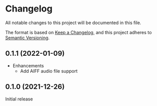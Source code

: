 # Changelog

All notable changes to this project will be documented in this file.

The format is based on [Keep a Changelog](https://keepachangelog.com/en/1.0.0/),
and this project adheres to [Semantic Versioning](https://semver.org/spec/v2.0.0.html).

## 0.1.1 (2022-01-09)

* Enhancements
  * Add AIFF audio file support

## 0.1.0 (2021-12-26)

Initial release
